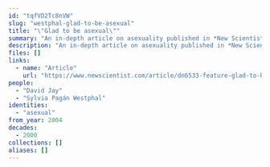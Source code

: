 ```yaml
---
id: "tqfVD2Tc8nVW"
slug: "westphal-glad-to-be-asexual"
title: "\"Glad to be asexual\""
summary: "An in-depth article on asexuality published in *New Scientist* where the author meets David Jay."
description: "An in-depth article on asexuality published in *New Scientist* where the author meets David Jay and talks about AVEN and academic research on asexuality"
files: []
links:
  - name: "Article"
    url: "https://www.newscientist.com/article/dn6533-feature-glad-to-be-asexual/"
people:
  - "David Jay"
  - "Sylvia Pagán Westphal"
identities:
  - "asexual"
from_year: 2004
decades:
  - 2000
collections: []
aliases: []
---
```

